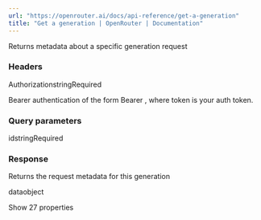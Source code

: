 ```yaml
---
url: "https://openrouter.ai/docs/api-reference/get-a-generation"
title: "Get a generation | OpenRouter | Documentation"
---
```


Returns metadata about a specific generation request

### Headers

AuthorizationstringRequired

Bearer authentication of the form Bearer <token>, where token is your auth token.

### Query parameters

idstringRequired

### Response

Returns the request metadata for this generation

dataobject

Show 27 properties